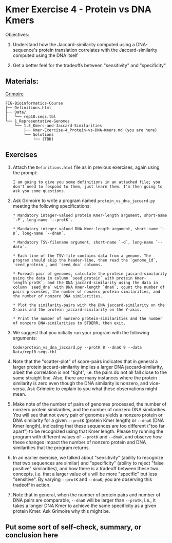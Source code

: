 # Kmer Exercise 4 - Protein vs DNA Kmers

Objectives:
1. Understand how the Jaccard-similarity computed using a DNA-sequence's protein translation correlates with the Jaccard-similarity computed using the DNA itself

2. Get a better feel for the tradeoffs between "sensitivity" and "specificity"



## Materials: 

[Grimoire](https://chat.openai.com/g/g-n7Rs0IK86-grimoire)

```
FIG-Bioinformatics-Course
├── Definitions.html
├── Data/
│   └── rep10.seqs.tbl
└── 1_Representative-Genomes
    └── 1.3_Kmers-and-Jaccard-Similarities
        ├── Kmer-Exercise-4_Protein-vs-DNA-Kmers.md (you are here)
        └── Solutions
            └── (TBD)
```

## Exercises

1. Attach the `Definitions.html` file as in previous exercises, again using the prompt:
    ```
    I am going to give you some definitions in an attached file; you don't need to respond to them, just learn them. I'm then going to ask you some questions.
    ```

2. Ask Grimoire to write a program named `protein_vs_dna_jaccard.py` meeting the following specifications:
    ```
    * Mandatory integer-valued protein Kmer-length argument, short-name `-P`, long-name `--protK`.

    * Mandatory integer-valued DNA Kmer-length argument, short-name `-D`, long-name `--dnaK`.

    * Mandatory TSV-filename argument, short-name `-d`, long-name `--data`.

    * Each line of the TSV-file contains data from a genome. The program should skip the header-line, then read the `genome_id`, `seed_protein`, and `seed_dna` columns.

    * Foreach pair of genomes, calculate the protein jaccard-similarity using the data in column `seed_protein` with protein Kmer-length`protK`, and the DNA jaccard-similarity using the data in column `seed_dna` with DNA Kmer-length `dnaK`; count the number of pairs processed, the number of nonzero protein similarities, and the number of nonzero DNA similarities.

    * Plot the similarity-pairs with the DNA jaccard-similarity on the X-axis and the protein jaccard-similarity on the Y-axis.

    * Print the number of nonzero protein-similarities and the number of nonzero DNA-similarities to STDERR, then exit.
    ```

3. We suggest that you initially run your program with the following arguments:
    ```
    Code/protein_vs_dna_jaccard.py --protK 8 --dnaK 9 --data Data/rep10.seqs.tbl
    ```

4. Note that the "scatter-plot" of score-pairs indicates that in general a larger protein jaccard-similarity implies a larger DNA jaccard-similarity, albeit the correlation is not "tight", i.e. the pairs do not all fall close to the same straight line. Also, there are many instances where the protein similarity is zero even though the DNA similarity is nonzero, and vice-versa. Ask Grimoire to explain to you what these observations might mean.

5. Make note of the number of pairs of genomes processed, the number of nonzero protein similarities, and the number of nonzero DNA similarities.
You will see that not every pair of genomes yields a nonzero protein or DNA similarity for a given `--protK` (protein Kmer length) or `--dnaK` (DNA Kmer length), indicating that these sequences are too different ("too far apart") to be recognized using that Kmer length.
Please try running the program with different values of `--protK` and `--dnaK`, and observe how these changes impact the number of nonzero protein and DNA similarities that the program returns. 

6. In an earlier exercise, we talked about "sensitivity" (ability to recognize that two sequences are similar) and "specificity" (ability to reject "false positive" similarities), and how there is a tradeoff between these two concepts, i.e. that a larger value of `K` will be more "specific" but less "sensitive". By varying `--protK` and `--dnaK`, you are observing this tradeoff in action.

7. Note that in general, when the number of protein pairs and number of DNA pairs are comparable, `--dnaK` will be larger than `--protK`, i.e., it takes a longer DNA Kmer to achieve the same specificity as a given protein Kmer. Ask Grimoire why this might be.

## Put some sort of self-check, summary, or conclusion here
